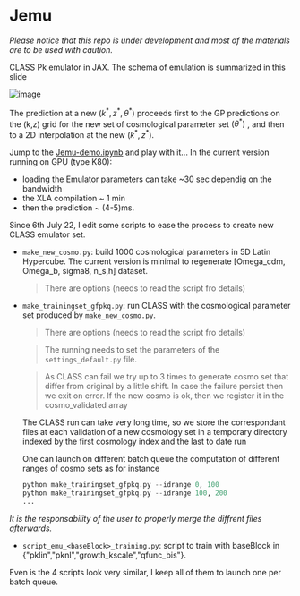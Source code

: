 # Jemu

*Please notice that this repo is under development and most of the materials are to be used with caution.* 

CLASS Pk emulator in JAX. The schema of emulation is summarized in this slide

![image](https://user-images.githubusercontent.com/20539759/177787313-3dd12158-f021-4340-89d8-fe91a917fe99.png)

The prediction at a new $(k^\ast, z^\ast, \theta^\ast)$ proceeds first to the GP predictions on the (k,z) grid for the new set of cosmological parameter set $(\theta^\ast)$ , and then to a 2D interpolation at the new $(k^\ast, z^\ast)$. 

Jump to the [Jemu-demo.ipynb](https://github.com/jecampagne/Jemu/blob/main/Jemu-demo.ipynb) and play with it...
In the current version running on GPU (type K80): 
- loading the Emulator parameters can take ~30 sec dependig on the bandwidth
- the XLA compilation ~ 1 min
- then the prediction ~ (4-5)ms.

Since 6th July 22, I edit some scripts to ease the process to create new CLASS emulator set.
- `make_new_cosmo.py`: build 1000 cosmological parameters in 5D Latin Hypercube. The current version is minimal to regenerate [Omega_cdm, Omega_b, sigma8, n_s,h] dataset.  
  > There are options (needs to read the script fro details)
- `make_trainingset_gfpkq.py`: run CLASS with the cosmological parameter set produced by `make_new_cosmo.py`.

  > There are options (needs to read the script fro details)

  > The running needs to set the parameters of the `settings_default.py` file. 

  > As CLASS can fail we try up to 3 times to generate cosmo set that differ from original by a little shift.
   In case the failure persist then we exit on error. 
  If the new cosmo is ok, then we register it in the cosmo_validated array
  
  The CLASS run can take very long time, so we store the correspondant files at each validation
    of a new cosmology set in a temporary directory indexed by the first cosmology index and the last to date run
    
  One can launch on different batch queue the computation of different ranges of cosmo sets as for instance
  ```python
  python make_trainingset_gfpkq.py --idrange 0, 100
  python make_trainingset_gfpkq.py --idrange 100, 200
  ...
  ```
  
*It is the responsability of the user to properly merge the diffrent files afterwards.*

- `script_emu_<baseBlock>_training.py`: script to train <baseBlock> with baseBlock in {"pklin","pknl","growth_kscale","qfunc_bis"}. 

Even is the 4 scripts look very similar, I keep all of them to launch one per batch queue.


